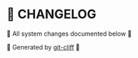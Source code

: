 󰓅 CHANGELOG
==========

󰭻 All system changes documented below 󰭻



󰓼 Generated by [git-cliff](https://github.com/orhun/git-cliff) 󰓼
